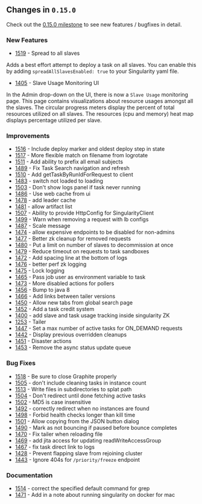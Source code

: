 ## Changes in `0.15.0`

Check out the [0.15.0 milestone](https://github.com/HubSpot/Singularity/issues?q=milestone%3A%0.15.0+is%3Aclosed) to see new features / bugfixes in detail.

### New Features
- [1519](https://github.com/HubSpot/Singularity/pull/1519) - Spread to all slaves

Adds a best effort attempt to deploy a task on all slaves. You can enable this by adding `spreadAllSlavesEnabled: true` to your Singularity yaml file.

- [1405](https://github.com/HubSpot/Singularity/pull/1405) - Slave Usage Monitoring UI

In the Admin drop-down on the UI, there is now a `Slave Usage` monitoring page. This page contains visualizations about resource usages amongst all the slaves. The circular progress meters display the percent of total resources utilized on all slaves. The resources (cpu and memory) heat map displays percentage utilized per slave.

### Improvements
- [1516](https://github.com/HubSpot/Singularity/pull/1516) - Include deploy marker and oldest deploy step in state
- [1517](https://github.com/HubSpot/Singularity/pull/1517) - More flexible match on filename from logrotate
- [1511](https://github.com/HubSpot/Singularity/pull/1511) - Add ability to prefix all email subjects
- [1489](https://github.com/HubSpot/Singularity/pull/1489) - Fix Task Search navigation and refresh
- [1510](https://github.com/HubSpot/Singularity/pull/1510) - Add getTaskByRunIdForRequest to client
- [1483](https://github.com/HubSpot/Singularity/pull/1483) - switch not loaded to loading
- [1503](https://github.com/HubSpot/Singularity/pull/1503) - Don't show logs panel if task never running
- [1486](https://github.com/HubSpot/Singularity/pull/1486) - Use web cache from ui
- [1478](https://github.com/HubSpot/Singularity/pull/1478) - add leader cache
- [1481](https://github.com/HubSpot/Singularity/pull/1481) - allow artifact list
- [1507](https://github.com/HubSpot/Singularity/pull/1507) - Ability to provide HttpConfig for SingularityClient
- [1499](https://github.com/HubSpot/Singularity/pull/1499) - Warn when removing a request with lb configs
- [1487](https://github.com/HubSpot/Singularity/pull/1487) - Scale message
- [1474](https://github.com/HubSpot/Singularity/pull/1474) - allow expensive endpoints to be disabled for non-admins
- [1477](https://github.com/HubSpot/Singularity/pull/1477) - Better zk cleanup for removed requests
- [1480](https://github.com/HubSpot/Singularity/pull/1480) - Put a limit on number of slaves to decommission at once
- [1479](https://github.com/HubSpot/Singularity/pull/1479) - Reduce timeout on requests to task sandboxes
- [1472](https://github.com/HubSpot/Singularity/pull/1472) - Add spacing line at the bottom of logs
- [1476](https://github.com/HubSpot/Singularity/pull/1476) - better perf zk logging
- [1475](https://github.com/HubSpot/Singularity/pull/1475) - Lock logging
- [1465](https://github.com/HubSpot/Singularity/pull/1465) - Pass job user as environment variable to task
- [1473](https://github.com/HubSpot/Singularity/pull/1473) - More disabled actions for pollers
- [1456](https://github.com/HubSpot/Singularity/pull/1456) - Bump to java 8
- [1466](https://github.com/HubSpot/Singularity/pull/1466) - Add links between tailer versions
- [1450](https://github.com/HubSpot/Singularity/pull/1450) - Allow new tabs from global search page
- [1452](https://github.com/HubSpot/Singularity/pull/1452) - Add a task credit system
- [1400](https://github.com/HubSpot/Singularity/pull/1400) - add slave and task usage tracking inside singularity ZK
- [1253](https://github.com/HubSpot/Singularity/pull/1253) - Tailer
- [1447](https://github.com/HubSpot/Singularity/pull/1447) - Set a max number of active tasks for ON_DEMAND requests
- [1442](https://github.com/HubSpot/Singularity/pull/1442) - Display previous overridden cleanups
- [1451](https://github.com/HubSpot/Singularity/pull/1451) - Disaster actions
- [1453](https://github.com/HubSpot/Singularity/pull/1453) - Remove the async status update queue

### Bug Fixes
- [1518](https://github.com/HubSpot/Singularity/pull/1518) - Be sure to close Graphite properly
- [1505](https://github.com/HubSpot/Singularity/pull/1505) - don't include cleaning tasks in instance count
- [1513](https://github.com/HubSpot/Singularity/pull/1513) - Write files in subdirectories to splat path
- [1504](https://github.com/HubSpot/Singularity/pull/1504) - Don't redirect until done fetching active tasks
- [1502](https://github.com/HubSpot/Singularity/pull/1502) - MD5 is case insensitive
- [1492](https://github.com/HubSpot/Singularity/pull/1492) - correctly redirect when no instances are found
- [1498](https://github.com/HubSpot/Singularity/pull/1498) - Forbid health checks longer than kill time
- [1501](https://github.com/HubSpot/Singularity/pull/1501) - Allow copying from the JSON button dialog
- [1490](https://github.com/HubSpot/Singularity/pull/1490) - Mark as not bouncing if paused before bounce completes
- [1470](https://github.com/HubSpot/Singularity/pull/1470) - Fix tailer when reloading file
- [1469](https://github.com/HubSpot/Singularity/pull/1469) - add jita access for updating readWriteAccessGroup
- [1467](https://github.com/HubSpot/Singularity/pull/1467) - fix task direct link to logs
- [1428](https://github.com/HubSpot/Singularity/pull/1428) - Prevent flapping slave from rejoining cluster
- [1443](https://github.com/HubSpot/Singularity/pull/1443) - Ignore 404s for `/priority/freeze` endpoint

### Documentation
- [1514](https://github.com/HubSpot/Singularity/pull/1514) - correct the specified default command for grep
- [1471](https://github.com/HubSpot/Singularity/pull/1471) - Add in a note about running singularity on docker for mac
